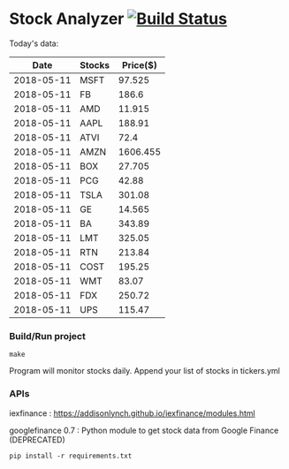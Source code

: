 # Stock Analyzer [![Build Status](https://travis-ci.org/ogoyal/StockAnalyzer.svg?branch=master)](https://travis-ci.org/ogoyal/StockAnalyzer)

Today's data:

| Date| Stocks| Price($) | 
| --- | --- | ---  | 
| 2018-05-11| MSFT| 97.525 | 
| 2018-05-11| FB| 186.6 | 
| 2018-05-11| AMD| 11.915 | 
| 2018-05-11| AAPL| 188.91 | 
| 2018-05-11| ATVI| 72.4 | 
| 2018-05-11| AMZN| 1606.455 | 
| 2018-05-11| BOX| 27.705 | 
| 2018-05-11| PCG| 42.88 | 
| 2018-05-11| TSLA| 301.08 | 
| 2018-05-11| GE| 14.565 | 
| 2018-05-11| BA| 343.89 | 
| 2018-05-11| LMT| 325.05 | 
| 2018-05-11| RTN| 213.84 | 
| 2018-05-11| COST| 195.25 | 
| 2018-05-11| WMT| 83.07 | 
| 2018-05-11| FDX| 250.72 | 
| 2018-05-11| UPS| 115.47 | 

### Build/Run project

```
make
```

Program will monitor stocks daily. Append your list of stocks in tickers.yml

### APIs
iexfinance : https://addisonlynch.github.io/iexfinance/modules.html

googlefinance 0.7 : Python module to get stock data from Google Finance (DEPRECATED)

```
pip install -r requirements.txt
```

